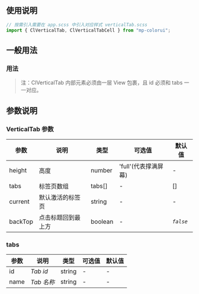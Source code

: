 ## 使用说明

```jsx
// 按需引入需要在 app.scss 中引入对应样式 verticalTab.scss
import { ClVerticalTab, ClVerticalTabCell } from "mp-colorui";
```

## 一般用法

### 用法

> 注：ClVerticalTab 内部元素必须由一层 View 包裹，且 id 必须和 tabs 一一对应。

<CodeShow componentName='verticalTab' />

## 参数说明

### VerticalTab 参数

| 参数    | 说明               | 类型    | 可选值               | 默认值    |
| ------- | ------------------ | ------- | -------------------- | --------- |
| height  | 高度               | number  | 'full'(代表撑满屏幕) | -         | - |
| tabs    | 标签页数组         | tabs[]  | -                    | []        |
| current | 默认激活的标签页   | string  | -                    | -         |
| backTop | 点击标题回到最上方 | boolean | -                    | _`false`_ |

### tabs

| 参数 | 说明       | 类型   | 可选值 | 默认值 |
| ---- | ---------- | ------ | ------ | ------ |
| id   | _Tab id_   | string | -      | -      |
| name | _Tab 名称_ | string | -      | -      |

<FloatPhone url="https://yinliangdream.github.io/mp-colorui-h5-demo/#/package/navigatePackage/verticalTab/index" />
